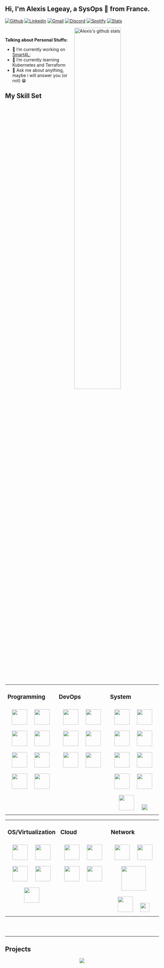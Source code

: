 <!-- Your title -->
## Hi, I'm Alexis Legeay, a SysOps 🚀 from France.

<!-- Your badges
You can use the website to generate badges: https://shields.io/
-->

[![Github](https://img.shields.io/badge/GitHub-100000?style=for-the-badge&logo=github&logoColor=white)](https://github.com/alegeay)
[![Linkedin](https://img.shields.io/badge/LinkedIn-0077B5?style=for-the-badge&logo=linkedin&logoColor=white)](https://www.linkedin.com/in/alexis-legeay-6773aa140/)
[![Gmail](https://img.shields.io/badge/Gmail-D14836?style=for-the-badge&logo=gmail&logoColor=white)](mailto:alexislegeay@hotmail.fr)
[![Discord](https://img.shields.io/badge/Discord-7289DA?style=for-the-badge&logo=discord&logoColor=white)](https://discord.gg/A5dtKnWVVC)
[![Spotify](https://img.shields.io/badge/Spotify-1ED760?&style=for-the-badge&logo=spotify&logoColor=white)](https://open.spotify.com/user/1158052415?si=26743dc8f6974bcb)
[![Stats](https://views.whatilearened.today/views/github/alegeay/alegeay.svg)](https://github.com/alegeay)
<!-- Your hits or visitors
api: http://hits.dwyl.com or https://visitor-badge.glitch.me
Both apis are in trouble due to the number of requests
-->

<a href="https://coderstats.net/github/#alegeay">
    <img width="55%" align="right" alt="Alexis's github stats" src="https://github-readme-stats.vercel.app/api?username=alegeay&show_icons=true&hide_border=true" />
  </a>
&nbsp;
<!-- Any image aligned to the right. Beware the width -->



<!-- Talking about you -->
 **Talking about Personal Stuffs:**


- 🔭 I’m currently working on [Smart4L](https://github.com/Smart4L/Smart4L);
- 🌱 I’m currently learning Kubernetes and Terraform
- 💬 Ask me about anything, maybe i will answer you (or not) 😁

## My Skill Set  
<table><tr><td valign="top" width="33%">

### Programming
  <div align="center">  
  <img style="margin: 10px" src="https://www.vectorlogo.zone/logos/javascript/javascript-horizontal.svg" height="50">
  <img style="margin: 10px" src="https://www.vectorlogo.zone/logos/python/python-horizontal.svg" height="50">
  <img style="margin: 10px" src="https://www.vectorlogo.zone/logos/laravel/laravel-ar21.svg" height="50">
  <img style="margin: 10px" src="https://www.vectorlogo.zone/logos/symfony/symfony-ar21.svg" height="50">
  <img style="margin: 10px" src="https://www.vectorlogo.zone/logos/java/java-horizontal.svg" height="50">
  <img style="margin: 10px" src="https://www.vectorlogo.zone/logos/nodejs/nodejs-horizontal.svg" height="50">
  <img style="margin: 10px" src="https://www.vectorlogo.zone/logos/reactjs/reactjs-ar21.svg" height="50">
  <img style="margin: 10px" src="https://www.vectorlogo.zone/logos/git-scm/git-scm-ar21.svg" height="50">
  </div>
  </td><td valign="top" width="33%">

### DevOps
  <div align="center">  
  <img style="margin: 10px" src="https://www.vectorlogo.zone/logos/terraformio/terraformio-ar21.svg" height="50">
  <img style="margin: 10px" src="https://www.vectorlogo.zone/logos/docker/docker-ar21.svg" height="50">
  <img style="margin: 10px" src="https://www.vectorlogo.zone/logos/kubernetes/kubernetes-ar21.svg" height="50">
  <img style="margin: 10px" src="https://www.vectorlogo.zone/logos/traefikio/traefikio-ar21.svg" height="50">
  <img style="margin: 10px" src="https://www.vectorlogo.zone/logos/rookio/rookio-ar21.svg" height="50">
    <img style="margin: 10px" src="https://www.vectorlogo.zone/logos/ansible/ansible-ar21.svg" height="50">
  </div>
  </td><td valign="top" width="33%">

### System
  <div align="center"> 
  <img style="margin: 10px" src="https://www.vectorlogo.zone/logos/postgresql/postgresql-ar21.svg" height="50">
  <img style="margin: 10px" src="https://www.vectorlogo.zone/logos/mariadb/mariadb-ar21.svg" height="50">
  <img style="margin: 10px" src="https://www.vectorlogo.zone/logos/sqlite/sqlite-ar21.svg" height="50">
  <img style="margin: 10px" src="https://www.vectorlogo.zone/logos/nginx/nginx-ar21.svg" height="50">
  <img style="margin: 10px" src="https://www.vectorlogo.zone/logos/apache/apache-ar21.svg" height="50">
  <img style="margin: 10px" src="https://www.vectorlogo.zone/logos/haproxy/haproxy-ar21.svg" height="50">
  <img style="margin: 10px" src="https://www.svgrepo.com/show/353829/grafana.svg" height="50">
  <img style="margin: 10px" src="https://www.svgrepo.com/show/354219/prometheus.svg" height="50">
  <img style="margin: 10px" src="https://www.svgrepo.com/show/306233/influxdb.svg" height="50">
  <img style="margin: 10px" src="https://upload.wikimedia.org/wikipedia/commons/c/c5/Veeam_logo.svg" height="20">
  </div>
 
 </td></tr></table>
 <table><tr><td valign="top" width="33%">

### OS/Virtualization
  <div align="center"> 
  <img style="margin: 10px" src="https://www.vectorlogo.zone/logos/debian/debian-ar21.svg" height="50">
  <img style="margin: 10px" src="https://www.vectorlogo.zone/logos/ubuntu/ubuntu-ar21.svg" height="50">
  <img style="margin: 10px" src="https://www.vectorlogo.zone/logos/microsoft/microsoft-ar21.svg" height="50">
  <img style="margin: 10px" src="https://www.svgrepo.com/show/306611/proxmox.svg" height="50">
  <img style="margin: 10px" src="https://cdn.worldvectorlogo.com/logos/vmware-5.svg" height="50">
  </div>
  </td>
  <td valign="top" width="33%">
  
### Cloud
  <div align="center"> 
  <img style="margin: 10px" src="https://www.vectorlogo.zone/logos/microsoft_azure/microsoft_azure-ar21.svg" height="50">
  <img style="margin: 10px" src="https://www.vectorlogo.zone/logos/scaleway/scaleway-ar21.svg" height="50">
  <img style="margin: 10px" src="https://www.vectorlogo.zone/logos/google_cloud/google_cloud-ar21.svg" height="50">
  <img style="margin: 10px" src="https://cdn.worldvectorlogo.com/logos/office-365-1.svg" height="50">
  </div>
 </td>
  </td><td valign="top" width="33%">

### Network
  <div align="center"> 
  <img style="margin: 10px" src="https://www.vectorlogo.zone/logos/cisco/cisco-ar21.svg" height="50">
  <img style="margin: 10px" src="https://logotyp.us/files/sophos.svg" height="50">
  <img style="margin: 10px" src="https://www.svgrepo.com/show/306760/sonicwall.svg" height="80">
  <img style="margin: 10px" src="https://www.svgrepo.com/show/349542/ubiquiti.svg" height="50">
  <img style="margin: 10px" src="https://upload.wikimedia.org/wikipedia/commons/2/2a/PfSense_logo.svg" height="30">
  </div>
 </td>
 </tr>
</table>
<br>
<br>

---
## Projects  
<!-- Its main projects -->
<p align="center">
  <a href="https://github.com/Smart4L/Smart4L">
    <img align="center" src="https://github-readme-stats.vercel.app/api/pin/?username=Smart4L&repo=Smart4L" />
  </a>
</p>
